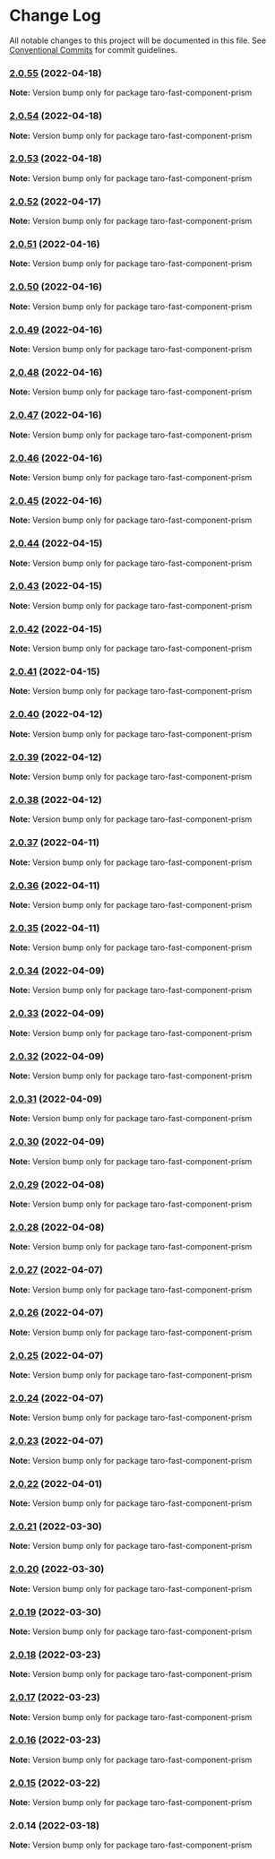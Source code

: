 # Change Log

All notable changes to this project will be documented in this file.
See [Conventional Commits](https://conventionalcommits.org) for commit guidelines.

### [2.0.55](https://github.com/kityandhero/taro-fast-framework/compare/taro-fast-component-prism@2.0.54...taro-fast-component-prism@2.0.55) (2022-04-18)

**Note:** Version bump only for package taro-fast-component-prism





### [2.0.54](https://github.com/kityandhero/taro-fast-framework/compare/taro-fast-component-prism@2.0.53...taro-fast-component-prism@2.0.54) (2022-04-18)

**Note:** Version bump only for package taro-fast-component-prism





### [2.0.53](https://github.com/kityandhero/taro-fast-framework/compare/taro-fast-component-prism@2.0.52...taro-fast-component-prism@2.0.53) (2022-04-18)

**Note:** Version bump only for package taro-fast-component-prism






### [2.0.52](https://github.com/kityandhero/taro-fast-framework/compare/taro-fast-component-prism@2.0.51...taro-fast-component-prism@2.0.52) (2022-04-17)

**Note:** Version bump only for package taro-fast-component-prism





### [2.0.51](https://github.com/kityandhero/taro-fast-framework/compare/taro-fast-component-prism@2.0.50...taro-fast-component-prism@2.0.51) (2022-04-16)

**Note:** Version bump only for package taro-fast-component-prism





### [2.0.50](https://github.com/kityandhero/taro-fast-framework/compare/taro-fast-component-prism@2.0.49...taro-fast-component-prism@2.0.50) (2022-04-16)

**Note:** Version bump only for package taro-fast-component-prism





### [2.0.49](https://github.com/kityandhero/taro-fast-framework/compare/taro-fast-component-prism@2.0.48...taro-fast-component-prism@2.0.49) (2022-04-16)

**Note:** Version bump only for package taro-fast-component-prism





### [2.0.48](https://github.com/kityandhero/taro-fast-framework/compare/taro-fast-component-prism@2.0.47...taro-fast-component-prism@2.0.48) (2022-04-16)

**Note:** Version bump only for package taro-fast-component-prism





### [2.0.47](https://github.com/kityandhero/taro-fast-framework/compare/taro-fast-component-prism@2.0.46...taro-fast-component-prism@2.0.47) (2022-04-16)

**Note:** Version bump only for package taro-fast-component-prism





### [2.0.46](https://github.com/kityandhero/taro-fast-framework/compare/taro-fast-component-prism@2.0.45...taro-fast-component-prism@2.0.46) (2022-04-16)

**Note:** Version bump only for package taro-fast-component-prism





### [2.0.45](https://github.com/kityandhero/taro-fast-framework/compare/taro-fast-component-prism@2.0.44...taro-fast-component-prism@2.0.45) (2022-04-16)

**Note:** Version bump only for package taro-fast-component-prism






### [2.0.44](https://github.com/kityandhero/taro-fast-framework/compare/taro-fast-component-prism@2.0.43...taro-fast-component-prism@2.0.44) (2022-04-15)

**Note:** Version bump only for package taro-fast-component-prism





### [2.0.43](https://github.com/kityandhero/taro-fast-framework/compare/taro-fast-component-prism@2.0.42...taro-fast-component-prism@2.0.43) (2022-04-15)

**Note:** Version bump only for package taro-fast-component-prism





### [2.0.42](https://github.com/kityandhero/taro-fast-framework/compare/taro-fast-component-prism@2.0.41...taro-fast-component-prism@2.0.42) (2022-04-15)

**Note:** Version bump only for package taro-fast-component-prism





### [2.0.41](https://github.com/kityandhero/taro-fast-framework/compare/taro-fast-component-prism@2.0.40...taro-fast-component-prism@2.0.41) (2022-04-15)

**Note:** Version bump only for package taro-fast-component-prism





### [2.0.40](https://github.com/kityandhero/taro-fast-framework/compare/taro-fast-component-prism@2.0.39...taro-fast-component-prism@2.0.40) (2022-04-12)

**Note:** Version bump only for package taro-fast-component-prism





### [2.0.39](https://github.com/kityandhero/taro-fast-framework/compare/taro-fast-component-prism@2.0.38...taro-fast-component-prism@2.0.39) (2022-04-12)

**Note:** Version bump only for package taro-fast-component-prism





### [2.0.38](https://github.com/kityandhero/taro-fast-framework/compare/taro-fast-component-prism@2.0.37...taro-fast-component-prism@2.0.38) (2022-04-12)

**Note:** Version bump only for package taro-fast-component-prism





### [2.0.37](https://github.com/kityandhero/taro-fast-framework/compare/taro-fast-component-prism@2.0.36...taro-fast-component-prism@2.0.37) (2022-04-11)

**Note:** Version bump only for package taro-fast-component-prism





### [2.0.36](https://github.com/kityandhero/taro-fast-framework/compare/taro-fast-component-prism@2.0.35...taro-fast-component-prism@2.0.36) (2022-04-11)

**Note:** Version bump only for package taro-fast-component-prism





### [2.0.35](https://github.com/kityandhero/taro-fast-framework/compare/taro-fast-component-prism@2.0.34...taro-fast-component-prism@2.0.35) (2022-04-11)

**Note:** Version bump only for package taro-fast-component-prism





### [2.0.34](https://github.com/kityandhero/taro-fast-framework/compare/taro-fast-component-prism@2.0.33...taro-fast-component-prism@2.0.34) (2022-04-09)

**Note:** Version bump only for package taro-fast-component-prism





### [2.0.33](https://github.com/kityandhero/taro-fast-framework/compare/taro-fast-component-prism@2.0.32...taro-fast-component-prism@2.0.33) (2022-04-09)

**Note:** Version bump only for package taro-fast-component-prism





### [2.0.32](https://github.com/kityandhero/taro-fast-framework/compare/taro-fast-component-prism@2.0.31...taro-fast-component-prism@2.0.32) (2022-04-09)

**Note:** Version bump only for package taro-fast-component-prism





### [2.0.31](https://github.com/kityandhero/taro-fast-framework/compare/taro-fast-component-prism@2.0.30...taro-fast-component-prism@2.0.31) (2022-04-09)

**Note:** Version bump only for package taro-fast-component-prism





### [2.0.30](https://github.com/kityandhero/taro-fast-framework/compare/taro-fast-component-prism@2.0.29...taro-fast-component-prism@2.0.30) (2022-04-09)

**Note:** Version bump only for package taro-fast-component-prism





### [2.0.29](https://github.com/kityandhero/taro-fast-framework/compare/taro-fast-component-prism@2.0.28...taro-fast-component-prism@2.0.29) (2022-04-08)

**Note:** Version bump only for package taro-fast-component-prism





### [2.0.28](https://github.com/kityandhero/taro-fast-framework/compare/taro-fast-component-prism@2.0.27...taro-fast-component-prism@2.0.28) (2022-04-08)

**Note:** Version bump only for package taro-fast-component-prism





### [2.0.27](https://github.com/kityandhero/taro-fast-framework/compare/taro-fast-component-prism@2.0.26...taro-fast-component-prism@2.0.27) (2022-04-07)

**Note:** Version bump only for package taro-fast-component-prism





### [2.0.26](https://github.com/kityandhero/taro-fast-framework/compare/taro-fast-component-prism@2.0.25...taro-fast-component-prism@2.0.26) (2022-04-07)

**Note:** Version bump only for package taro-fast-component-prism





### [2.0.25](https://github.com/kityandhero/taro-fast-framework/compare/taro-fast-component-prism@2.0.24...taro-fast-component-prism@2.0.25) (2022-04-07)

**Note:** Version bump only for package taro-fast-component-prism





### [2.0.24](https://github.com/kityandhero/taro-fast-framework/compare/taro-fast-component-prism@2.0.23...taro-fast-component-prism@2.0.24) (2022-04-07)

**Note:** Version bump only for package taro-fast-component-prism





### [2.0.23](https://github.com/kityandhero/taro-fast-framework/compare/taro-fast-component-prism@2.0.22...taro-fast-component-prism@2.0.23) (2022-04-07)

**Note:** Version bump only for package taro-fast-component-prism





### [2.0.22](https://github.com/kityandhero/taro-fast-framework/compare/taro-fast-component-prism@2.0.21...taro-fast-component-prism@2.0.22) (2022-04-01)

**Note:** Version bump only for package taro-fast-component-prism





### [2.0.21](https://github.com/kityandhero/taro-fast-framework/compare/taro-fast-component-prism@2.0.20...taro-fast-component-prism@2.0.21) (2022-03-30)

**Note:** Version bump only for package taro-fast-component-prism





### [2.0.20](https://github.com/kityandhero/taro-fast-framework/compare/taro-fast-component-prism@2.0.19...taro-fast-component-prism@2.0.20) (2022-03-30)

**Note:** Version bump only for package taro-fast-component-prism





### [2.0.19](https://github.com/kityandhero/taro-fast-framework/compare/taro-fast-component-prism@2.0.18...taro-fast-component-prism@2.0.19) (2022-03-30)

**Note:** Version bump only for package taro-fast-component-prism





### [2.0.18](https://github.com/kityandhero/taro-fast-framework/compare/taro-fast-component-prism@2.0.17...taro-fast-component-prism@2.0.18) (2022-03-23)

**Note:** Version bump only for package taro-fast-component-prism





### [2.0.17](https://github.com/kityandhero/taro-fast-framework/compare/taro-fast-component-prism@2.0.16...taro-fast-component-prism@2.0.17) (2022-03-23)

**Note:** Version bump only for package taro-fast-component-prism





### [2.0.16](https://github.com/kityandhero/taro-fast-framework/compare/taro-fast-component-prism@2.0.15...taro-fast-component-prism@2.0.16) (2022-03-23)

**Note:** Version bump only for package taro-fast-component-prism





### [2.0.15](https://github.com/kityandhero/taro-fast-framework/compare/taro-fast-component-prism@2.0.14...taro-fast-component-prism@2.0.15) (2022-03-22)

**Note:** Version bump only for package taro-fast-component-prism





### 2.0.14 (2022-03-18)

**Note:** Version bump only for package taro-fast-component-prism
